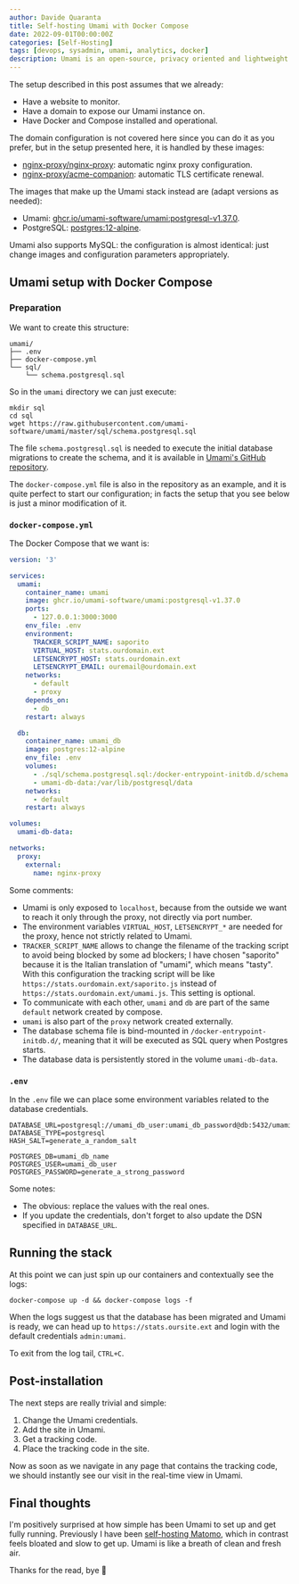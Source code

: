 ```yaml
---
author: Davide Quaranta
title: Self-hosting Umami with Docker Compose
date: 2022-09-01T00:00:00Z
categories: [Self-Hosting]
tags: [devops, sysadmin, umami, analytics, docker]
description: Umami is an open-source, privacy oriented and lightweight web analytics service written in Node. Umami is super easy and quick to self-host, and in this post we'll see a setup with Docker Compose.
---
```


The setup described in this post assumes that we already:

* Have a website to monitor.
* Have a domain to expose our Umami instance on.
* Have Docker and Compose installed and operational.

The domain configuration is not covered here since you can do it as you prefer, but in the setup presented here, it is handled by these images:

* [nginx-proxy/nginx-proxy](https://github.com/nginx-proxy/nginx-proxy): automatic nginx proxy configuration.
* [nginx-proxy/acme-companion](https://github.com/nginx-proxy/acme-companion): automatic TLS certificate renewal.

The images that make up the Umami stack instead are (adapt versions as needed):

* Umami: [ghcr.io/umami-software/umami:postgresql-v1.37.0](https://github.com/umami-software/umami/pkgs/container/umami).
* PostgreSQL: [postgres:12-alpine](https://hub.docker.com/_/postgres/).

Umami also supports MySQL: the configuration is almost identical: just change images and configuration parameters appropriately.

## Umami setup with Docker Compose

### Preparation

We want to create this structure:

```
umami/
├── .env
├── docker-compose.yml
└── sql/
    └── schema.postgresql.sql
```

So in the `umami` directory we can just execute:

```shell
mkdir sql
cd sql
wget https://raw.githubusercontent.com/umami-software/umami/master/sql/schema.postgresql.sql
```


The file `schema.postgresql.sql` is needed to execute the initial database migrations to create the schema, and it is available in [Umami's GitHub repository](https://github.com/umami-software/umami).

The `docker-compose.yml` file is also in the repository as an example, and it is quite perfect to start our configuration; in facts the setup that you see below is just a minor modification of it.

### `docker-compose.yml`

The Docker Compose that we want is:

```yaml
version: '3'

services:
  umami:
    container_name: umami
    image: ghcr.io/umami-software/umami:postgresql-v1.37.0
    ports:
      - 127.0.0.1:3000:3000
    env_file: .env
    environment:
      TRACKER_SCRIPT_NAME: saporito
      VIRTUAL_HOST: stats.ourdomain.ext
      LETSENCRYPT_HOST: stats.ourdomain.ext
      LETSENCRYPT_EMAIL: ouremail@ourdomain.ext
    networks:
      - default
      - proxy
    depends_on:
      - db
    restart: always

  db:
    container_name: umami_db
    image: postgres:12-alpine
    env_file: .env
    volumes:
      - ./sql/schema.postgresql.sql:/docker-entrypoint-initdb.d/schema.postgresql.sql:ro
      - umami-db-data:/var/lib/postgresql/data
    networks:
      - default
    restart: always

volumes:
  umami-db-data:

networks:
  proxy:
    external:
      name: nginx-proxy
```

Some comments:

* Umami is only exposed to `localhost`, because from the outside we want to reach it only through the proxy, not directly via port number.
* The environment variables `VIRTUAL_HOST`, `LETSENCRYPT_*` are needed for the proxy, hence not strictly related to Umami.
* `TRACKER_SCRIPT_NAME` allows to change the filename of the tracking script to avoid being blocked by some ad blockers; I have chosen "saporito" because it is the Italian translation of "umami", which means "tasty". With this configuration the tracking script will be like `https://stats.ourdomain.ext/saporito.js` instead of `https://stats.ourdomain.ext/umami.js`. This setting is optional.
* To communicate with each other, `umami` and `db` are part of the same `default` network created by compose.
* `umami` is also part of the `proxy` network created externally.
* The database schema file is bind-mounted in `/docker-entrypoint-initdb.d/`, meaning that it will be executed as SQL query when Postgres starts.
* The database data is persistently stored in the volume `umami-db-data`.

### `.env`

In the `.env` file we can place some environment variables related to the database credentials.

```
DATABASE_URL=postgresql://umami_db_user:umami_db_password@db:5432/umami_db_name
DATABASE_TYPE=postgresql
HASH_SALT=generate_a_random_salt

POSTGRES_DB=umami_db_name
POSTGRES_USER=umami_db_user
POSTGRES_PASSWORD=generate_a_strong_password
```

Some notes:

* The obvious: replace the values with the real ones.
* If you update the credentials, don't forget to also update the DSN specified in `DATABASE_URL`.

## Running the stack

At this point we can just spin up our containers and contextually see the logs:

```shell
docker-compose up -d && docker-compose logs -f
```

When the logs suggest us that the database has been migrated and Umami is ready, we can head up to `https://stats.oursite.ext` and login with the default credentials `admin:umami`.

To exit from the log tail, `CTRL+C`.

## Post-installation

The next steps are really trivial and simple:

1. Change the Umami credentials.
2. Add the site in Umami.
3. Get a tracking code.
4. Place the tracking code in the site.

Now as soon as we navigate in any page that contains the tracking code, we should instantly see our visit in the real-time view in Umami.

## Final thoughts

I'm positively surprised at how simple has been Umami to set up and get fully running. Previously I have been [self-hosting Matomo](../matomo-docker/), which in contrast feels bloated and slow to get up. Umami is like a breath of clean and fresh air.

Thanks for the read, bye :wave: